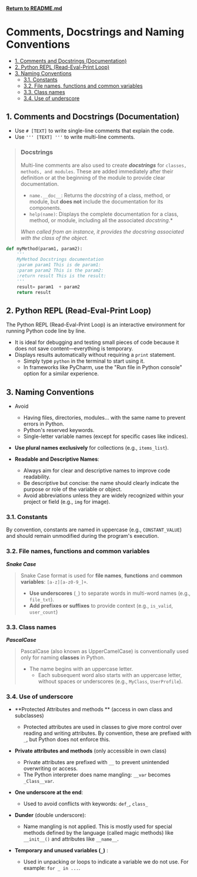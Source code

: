
#### [Return to README.md](../../README.md)

# Comments, Docstrings and Naming Conventions

<!-- TOC -->
  * [1. Comments and Docstrings (Documentation)](#1-comments-and-docstrings-documentation)
  * [2. Python REPL (Read-Eval-Print Loop)](#2-python-repl-read-eval-print-loop)
  * [3. Naming Conventions](#3-naming-conventions)
    * [3.1. Constants](#31-constants)
    * [3.2. File names, functions and common variables](#32-file-names-functions-and-common-variables)
    * [3.3. Class names](#33-class-names)
    * [3.4. Use of underscore](#34-use-of-underscore)
<!-- TOC -->

## 1. Comments and Docstrings (Documentation)

- Use `# [TEXT]` to write single-line comments that explain the code.
- Use `''' [TEXT] '''` to write multi-line comments.  
> ### Docstrings
> 
> Multi-line comments are also used to create ***docstrings*** for `classes, methods, and modules`. These are added immediately after their definition or at the beginning of the module to provide clear documentation.  
>- `name.__doc__`: Returns the *docstring* of a class, method, or module, but **does not** include the documentation for its components.  
>- `help(name)`: Displays the complete documentation for a class, method, or module, including all the associated *docstring*.*
> 
>*When called from an instance, it provides the *docstring* associated with the class of the object.*

``` python
def myMethod(param1, param2):
    '''
    MyMethod Docstrings documentation
    :param param1 This is de param1:
    :param param2 This is the param2:
    :return result This is the result:
    '''
    result= param1  + param2 
    return result
```

## 2. Python REPL (Read-Eval-Print Loop)
The Python REPL (Read-Eval-Print Loop) is an interactive environment for running Python code line by line.
- It is ideal for debugging and testing small pieces of code because it does not save content—everything is temporary.
- Displays results automatically without requiring a `print` statement.
  - Simply type `python` in the terminal to start using it.
  - In frameworks like PyCharm, use the "Run file in Python console" option for a similar experience.


## 3. Naming Conventions

- Avoid
  - Having files, directories, modules... with the same name to prevent errors in Python.
  - Python's reserved keywords.  
  - Single-letter variable names (except for specific cases like indices).


- **Use plural names exclusively** for collections (e.g., `items_list`).

- **Readable and Descriptive Names**:
  - Always aim for clear and descriptive names to improve code readability.
  - Be descriptive but concise: the name should clearly indicate the purpose or role of the variable or object.
  - Avoid abbreviations unless they are widely recognized within your project or field (e.g., `img` for image).


### 3.1. Constants
By convention, constants are named in uppercase (e.g., `CONSTANT_VALUE`) and should remain unmodified during the program's execution. 

### 3.2. File names, functions and common variables
***Snake Case***
  > Snake Case format is used for **file names**, **functions** and **common variables**: `[a-z][a-z0-9_]+`.
  >- **Use underscores** (`_`) to separate words in multi-word names (e.g., `file_txt`).  
  >  - **Add prefixes or suffixes** to provide context (e.g., `is_valid`, `user_count`)

### 3.3. Class names
 ***PascalCase***
  >  PascalCase (also known as UpperCamelCase) is conventionally used only for naming **classes** in Python.  
  >- The name begins with an uppercase letter.  
  >    - Each subsequent word also starts with an uppercase letter, without spaces or underscores (e.g., `MyClass`, `UserProfile`).  


### 3.4. Use of underscore
- **Protected Attributes and methods ** (access in own class and subclasses)  
  - Protected attributes are used in classes to give more control over reading and writing attributes. By convention, these are prefixed with `_`, but Python does not enforce this.

- **Private attributes and methods** (only accessible in own class)  
  - Private attributes are prefixed with `__` to prevent unintended overwriting or access.  
  - The Python interpreter does name mangling: `__var` becomes `_Class__var`.

- **One underscore at the end**:  
  - Used to avoid conflicts with keywords: `def_`, `class_`

- **Dunder** (double underscore):  
  - Name mangling is not applied. This is mostly used for special methods defined by the language (called magic methods) like `__init__()` and attributes like `__name__`.

- **Temporary and unused variables (`_`)** :
  - Used in unpacking or loops to indicate a variable we do not use. For example: `for _ in ...`. 
